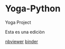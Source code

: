 # Yoga-Python
Yoga Project


Esta es una ediciòn

[nbviewer](https://nbviewer.jupyter.org/github/anmarphy/Yoga-Python/blob/master/Terms%20of%20interest%20%28Sep%201st%29.ipynb)
[binder](https://mybinder.org/v2/gh/anmarphy/Yoga-Python/3aeb7ba37605e1c9b0769ead5c1a287c663c0500?filepath=Terms%20of%20interest%20(Sep%201st).ipynb)

